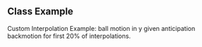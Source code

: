 ## Class Example

Custom Interpolation Example: ball motion in y given anticipation backmotion for first 20% of interpolations.

